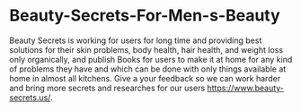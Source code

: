 # Beauty-Secrets-For-Men-s-Beauty
 Beauty Secrets is working for users for long time and providing best solutions for their skin problems, body health, hair health, and weight loss only organically, and publish Books for users to make it at home for any kind of problems they have and which can be done with only things available at home in almost all kitchens. Give a your feedback so we can work harder and bring more secrets and researches for our users https://www.beauty-secrets.us/.
